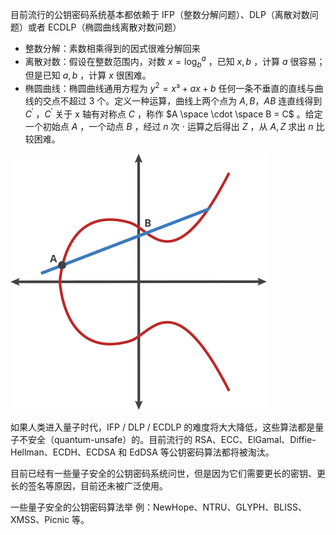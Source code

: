 目前流行的公钥密码系统基本都依赖于 IFP（整数分解问题）、DLP（离散对数问题）或者 ECDLP（椭圆曲线离散对数问题）

- 整数分解：素数相乘得到的因式很难分解回来
- 离散对数：假设在整数范围内，对数 $x = \log_{b}^{a}$ ，已知 $x, b$ ，计算 $a$ 很容易；但是已知 $a, b$ ，计算 $x$ 很困难。
- 椭圆曲线：椭圆曲线通用方程为 $y^{2} = x³ + ax + b$ 任何一条不垂直的直线与曲线的交点不超过 3 个。定义一种运算，曲线上两个点为 $A, B$，$AB$ 连直线得到 $C^{' }$ ，$C^{' }$ 关于 x 轴有对称点 $C$ ，称作 $A \space \cdot \space B = C$ 。给定一个初始点 $A$ ，一个动点 $B$ ，经过 $n$ 次 $\cdot$ 运算之后得出 $Z$ ，从 $A, Z$ 求出 $n$ 比较困难。

![](img/20211118203903.gif)

如果人类进入量子时代，IFP / DLP / ECDLP 的难度将大大降低，这些算法都是量子不安全（quantum-unsafe）的。目前流行的 RSA、ECC、ElGamal、Diffie-Hellman、ECDH、ECDSA 和 EdDSA 等公钥密码算法都将被淘汰。

目前已经有一些量子安全的公钥密码系统问世，但是因为它们需要更长的密钥、更长的签名等原因，目前还未被广泛使用。

一些量子安全的公钥密码算法举 例：NewHope、NTRU、GLYPH、BLISS、XMSS、Picnic 等。
